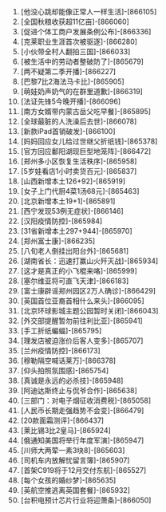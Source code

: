 
1. [他没心跳却能像正常人一样生活]-[866105]
1. [全国秋粮收获超11亿亩]-[866060]
1. [促进个体工商户发展条例公布]-[866336]
1. [克莱职业生涯首次被驱逐]-[866280]
1. [小伙带全村人翻拍三国]-[866033]
1. [被生活中的劳动者整破防了]-[865679]
1. [两不疑第二季开播]-[866227]
1. [巴黎7比2海法马卡比]-[865905]
1. [萌娃奶声奶气的在群里道歉]-[866319]
1. [法证先锋5今晚开播]-[866096]
1. [南方女婿带内蒙古岳父吃早餐]-[865895]
1. [全球最脏的人洗澡后去世]-[866078]
1. [新款iPad首销破发]-[866100]
1. [妈妈回应女儿给过世继父折纸钱]-[865378]
1. [官方回应鄱阳湖现巨型地笼阵]-[866472]
1. [郑州多小区恢复生活秩序]-[865958]
1. [5岁娃看店1小时卖货百元]-[865837]
1. [山西新增本土126+92]-[865919]
1. [女子上门代厨4菜1汤68元]-[865463]
1. [北京新增本土19+1]-[865891]
1. [西宁发现53例无症状]-[866146]
1. [汉阳疫情防控]-[865984]
1. [31省新增本土297+944]-[865970]
1. [郑州富士康]-[866235]
1. [八旬老人倒挂出阳台外]-[865681]
1. [湖南省长：迅速打赢山火歼灭战]-[865934]
1. [这才是真正的小飞棍来咯]-[865999]
1. [塞尔维亚将可直飞天津]-[866183]
1. [富士康辟谣郑州园区2万人确诊]-[866429]
1. [英国首位亚裔首相什么来头]-[866095]
1. [北京环球影城主题公园暂时关闭]-[866043]
1. [外交部提醒暂勿前往利比亚]-[865941]
1. [手工折纸蝙蝠]-[865795]
1. [理发店被迫涨价后客人变多]-[865707]
1. [兰州疫情防控]-[866173]
1. [穆勒隔空喊话莱万]-[866378]
1. [仰头拍照氛围感]-[865754]
1. [真诚是永远的必杀技]-[865948]
1. [阿迪达斯终止与侃爷合作]-[865638]
1. [三部门：对电子烟征收消费税]-[865058]
1. [人民币长期走强趋势不会变]-[866479]
1. [20款面霜测评]-[866437]
1. [莱比锡3比2皇马]-[865924]
1. [俄通知美国将举行年度军演]-[865947]
1. [川师大两荤一素3块8]-[865603]
1. [司机车内放解忧留言簿]-[865907]
1. [首架C919将于12月交付东航]-[865527]
1. [每个女孩的婚纱梦]-[865635]
1. [英航空推逃离英国套餐]-[865932]
1. [台积电预计芯片行业将迎萧条]-[866050]